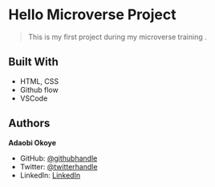 # Hello Microverse Project

> This is my first project during my microverse training .
## Built With

- HTML, CSS
- Github flow
- VSCode

## Authors

**Adaobi Okoye**

- GitHub: [@githubhandle](https://github.com/Adanzeakonobi)
- Twitter: [@twitterhandle](https://twitter.com/AdaEbubeMmuta)
- LinkedIn: [LinkedIn](https://www.linkedin.com/OkoyeAdaobiVivian)
